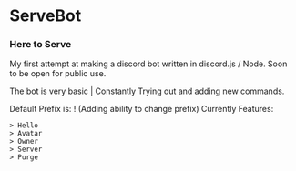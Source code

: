 # ServeBot
### Here to Serve
My first attempt at making a discord bot written in discord.js / Node.
Soon to be open for public use.

The bot is very basic | Constantly Trying out and adding new commands.

Default Prefix is: ! (Adding ability to change prefix)
Currently Features:
```
> Hello
> Avatar
> Owner
> Server
> Purge
```
